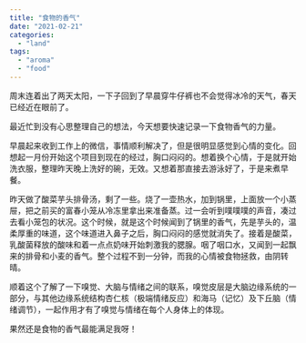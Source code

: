 ```yaml
---
title: "食物的香气"
date: "2021-02-21"
categories: 
  - "land"
tags: 
  - "aroma"
  - "food"
---
```


周末连着出了两天太阳，一下子回到了早晨穿牛仔裤也不会觉得冰冷的天气，春天已经近在眼前了。  
  
最近忙到没有心思整理自己的想法，今天想要快速记录一下食物香气的力量。  
  
早晨起来收到工作上的微信，事情顺利解决了，但是很明显感觉到心情的变化。回想起一月份开始这个项目到现在的经过，胸口闷闷的。想着换个心情，于是就开始洗衣服，整理昨天晚上洗好的碗，无效。又想着那直接去游泳好了，于是来煮早餐。  
  
昨天做了酸菜芋头排骨汤，剩了一些。烧了一壶热水，加到锅里，上面放一个小蒸屉，把之前买的富春小笼从冷冻里拿出来准备蒸。过一会听到噗噗噗的声音，凑过去看小笼包的状况。这个时候，就是这个时候闻到了锅里的香气，先是芋头的，温柔厚重的味道，这个味道进入鼻子之后，胸口闷闷的感觉就消失了。接着是酸菜，乳酸菌释放的酸味和着一点点奶味开始刺激我的腮腺。咽了咽口水，又闻到一起飘来的排骨和小麦的香气。整个过程不到一分钟，而我的心情被食物拯救，由阴转晴。  
  
顺着这个了解了一下嗅觉、大脑与情绪之间的联系，嗅觉皮层是大脑边缘系统的一部分，与其他边缘系统结构杏仁核（极端情绪反应）和海马（记忆）及下丘脑（情绪调节），一起作用才有了嗅觉与情绪在每个人身体上的体现。  
  
果然还是食物的香气最能满足我呀！
